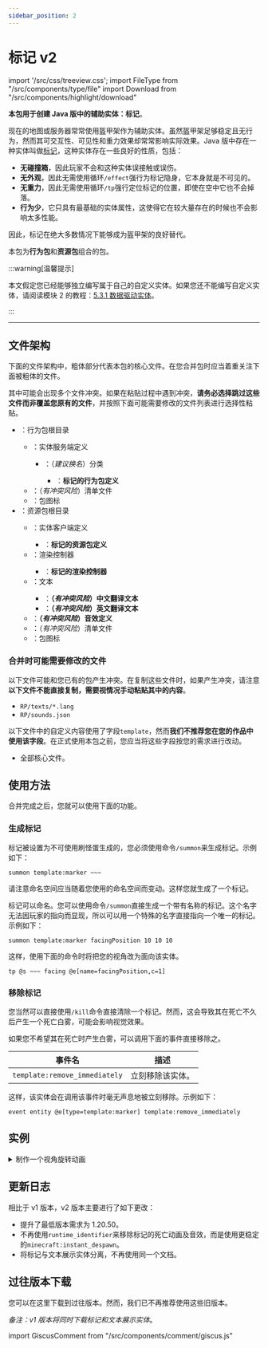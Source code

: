 ```yaml
---
sidebar_position: 2
---
```


# 标记 v2

import '/src/css/treeview.css';
import FileType from "/src/components/type/file"
import Download from "/src/components/highlight/download"

<Download url="https://app.nekodrive.net/s/BORHx"/>

**本包用于创建 Java 版中的辅助实体：标记**。

现在的地图或服务器常常使用盔甲架作为辅助实体。虽然盔甲架足够稳定且无行为，然而其可交互性、可见性和重力效果却常常影响实际效果。Java 版中存在一种实体叫做[标记](https://zh.minecraft.wiki/w/标记)，这种实体存在一些良好的性质，包括：

- **无碰撞箱**，因此玩家不会和这种实体误接触或误伤。
- **无外观**，因此无需使用循环`/effect`强行为标记隐身，它本身就是不可见的。
- **无重力**，因此无需使用循环`/tp`强行定位标记的位置，即使在空中它也不会掉落。
- **行为少**，它只具有最基础的实体属性，这使得它在较大量存在的时候也不会影响太多性能。

因此，标记在绝大多数情况下能够成为盔甲架的良好替代。

本包为**行为包**和**资源包**组合的包。

:::warning[温馨提示]

本文假定您已经能够独立编写属于自己的自定义实体。如果您还不能编写自定义实体，请阅读模块 2 的教程：[5.3.1 数据驱动实体](/docs/tutorials/a2_addons/b5_combined_addons/3_custom_entities/1_data_driven_entities)。

:::

---

## 文件架构

下面的文件架构中，粗体部分代表本包的核心文件。在您合并包时应当着重关注下面被粗体的文件。

其中可能会出现多个文件冲突。如果在粘贴过程中遇到冲突，**请务必选择跳过这些文件而非覆盖您原有的文件**，并按照下面可能需要修改的文件列表进行选择性粘贴。

<treeview>

- <FileType type="folder" name="BP_marker"/>：行为包根目录
  - <FileType type="folder" name="entities"/>：实体服务端定义
    - <FileType type="folder" name="template"/>：（*建议换名*）分类
      - <FileType type="file" name="marker.server_entity.json"/>：**标记的行为包定义**
  - <FileType type="file" name="manifest.json"/>：（*有冲突风险*）清单文件
  - <FileType type="image" name="pack_icon.png"/>：包图标
- <FileType type="folder" name="RP_marker"/>：资源包根目录
  - <FileType type="folder" name="entity"/>：实体客户端定义
    - <FileType type="file" name="marker.client_entity.json"/>：**标记的资源包定义**
  - <FileType type="folder" name="render_controllers"/>：渲染控制器
    - <FileType type="file" name="marker.render_controllers.json"/>：**标记的渲染控制器**
  - <FileType type="folder" name="texts"/>：文本
    - <FileType type="file" name="zh_CN.lang"/>：**（*有冲突风险*）中文翻译文本**
    - <FileType type="file" name="en_US.lang"/>：**（*有冲突风险*）英文翻译文本**
  - <FileType type="file" name="sounds.json"/>：**（*有冲突风险*）音效定义**
  - <FileType type="file" name="manifest.json"/>：（*有冲突风险*）清单文件
  - <FileType type="image" name="pack_icon.png"/>：包图标

</treeview>

### 合并时可能需要修改的文件

以下文件可能和您已有的包产生冲突。在复制这些文件时，如果产生冲突，请注意**以下文件不能直接复制，需要视情况手动粘贴其中的内容**。

- `RP/texts/*.lang`
- `RP/sounds.json`

以下文件中的自定义内容使用了字段`template`，然而**我们不推荐您在您的作品中使用该字段**。在正式使用本包之前，您应当将这些字段按您的需求进行改动。

- 全部核心文件。

## 使用方法

合并完成之后，您就可以使用下面的功能。

### 生成标记

标记被设置为不可使用刷怪蛋生成的，您必须使用命令`/summon`来生成标记。示例如下：

```mcfunction
summon template:marker ~~~
```

请注意命名空间应当随着您使用的命名空间而变动。这样您就生成了一个标记。

标记可以命名。您可以使用命令`/summon`直接生成一个带有名称的标记。这个名字无法因玩家的指向而显现，所以可以用一个特殊的名字直接指向一个唯一的标记。示例如下：

```mcfunction
summon template:marker facingPosition 10 10 10
```

这样，使用下面的命令时将把您的视角改为面向该实体。

```mcfunction
tp @s ~~~ facing @e[name=facingPosition,c=1]
```

### 移除标记

您当然可以直接使用`/kill`命令直接清除一个标记。然而，这会导致其在死亡不久后产生一个死亡白雾，可能会影响视觉效果。

如果您不希望其在死亡时产生白雾，可以调用下面的事件直接移除之。

| 事件名 | 描述 |
| --- | --- |
| `template:remove_immediately` | 立刻移除该实体。 |

这样，该实体会在调用该事件时毫无声息地被立刻移除。示例如下：

```mcfunction
event entity @e[type=template:marker] template:remove_immediately
```

## 实例

<details>

<summary>制作一个视角旋转动画</summary>

使用一个一次性执行的函数`init.mcfunction`来定义一个标记`facingPos`：

```mcfunction title="init.mcfunction" showLineNumbers
summon template:marker facingPos 10 10 10
```

然后，基于[教程模块 1，3.5](/docs/tutorials/a1_commands/b3_command_systems/c5_system_on_cb#基于命令方块的命令系统的一个实例旋转动画) 的旋转视角的原理，使用一个循环执行的函数`main.mcfunction`来定义玩家的相机旋转行为。假设手持钻石时旋转相机。

```mcfunction title="main.mcfunction" showLineNumbers
execute as @e[name=facingPos] at @s run tp @s ~~~ ~1
execute as @e[name=facingPos] at @s positioned ^^^5 run camera @a[hasitem={item=diamond,location=slot.weapon.mainhand}] set minecraft:free ease 0.1 linear pos ~~~ facing @s
camera @a[hasitem={item=diamond,location=slot.weapon.mainhand,quantity=0}] clear
```

因为标记本身不可见，因此无需特意添加隐身效果，也无需使用`/tp`固定标记的位置。

</details>

## 更新日志

相比于 v1 版本，v2 版本主要进行了如下更改：

- 提升了最低版本需求为 1.20.50。
- 不再使用`runtime_identifier`来移除标记的死亡动画及音效，而是使用更稳定的`minecraft:instant_despawn`。
- 将标记与文本展示实体分离，不再使用同一个文档。

## 过往版本下载

您可以在这里下载到过往版本。然而，我们已不再推荐使用这些旧版本。

<Download text="下载 v1 版本" url="https://app.nekodrive.net/s/zgGi4" isInline/>

*备注：v1 版本将同时下载标记和文本展示实体*。

import GiscusComment from "/src/components/comment/giscus.js"

<GiscusComment/>
